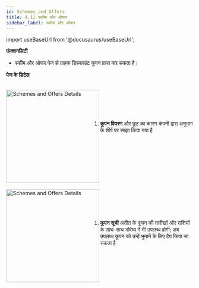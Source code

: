 ```yaml
---
id: Schemes_and_Offers
title: 4.11 स्कीम और ऑफर
sidebar_label: स्कीम और ऑफर
---
```


import useBaseUrl from '@docusaurus/useBaseUrl';

**फंक्शनलिटी**
* स्कीम और ऑफर पेज से ग्राहक डिस्काउंट कूपन प्राप्त कर सकता है।


**पेज के डिटेल**

<br clear="right"/>
<img align="left" src={useBaseUrl("img/scrnshts/4.11_1_SchemesAndOffer.png")} alt="Schemes and Offers Details" width="250"/>
<br></br><br></br>

1.  **कूपन विवरण** और छूट का कारण कंपनी द्वारा अनुभाग के शीर्ष पर साझा किया गया है

<br clear="both"/>
<br clear="right"/>
<img align="left" src={useBaseUrl("img/scrnshts/4.11_2_SchemesAndOffer.png")} alt="Schemes and Offers Details" width="250"/>
<br></br><br></br>

1.  **कूपन सूची** अतीत के कूपन की तारीखों और राशियों के साथ-साथ भविष्य में भी उपलब्ध होगी; अब उपलब्ध कूपन को उन्हें भुनाने के लिए टैप किया जा सकता है

<br clear="both"/>

<!-- ![Schemes and Offers Details](./assets/4.20_SchmsAndOffrs.png) -->